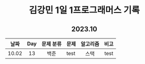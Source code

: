<div align="center">
  
# 김강민 1일 1프로그래머스 기록
## 2023.10

| 날짜  | Day | 문제 분류 | 문제 | 알고리즘 | 비고 |
| :---: | :-: | :-------: | :--- | :------: | :--: |
| 10.02 | 13  |   백준    | test |   스택   | test |

</div>
